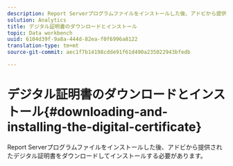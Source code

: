 ```yaml
---
description: Report Serverプログラムファイルをインストールした後、アドビから提供されたデジタル証明書をダウンロードしてインストールする必要があります。
solution: Analytics
title: デジタル証明書のダウンロードとインストール
topic: Data workbench
uuid: 6104d39f-9a8a-444d-82ea-f0f6996a8122
translation-type: tm+mt
source-git-commit: aec1f7b14198cdde91f61d490a235022943bfedb

---
```



# デジタル証明書のダウンロードとインストール{#downloading-and-installing-the-digital-certificate}

Report Serverプログラムファイルをインストールした後、アドビから提供されたデジタル証明書をダウンロードしてインストールする必要があります。

